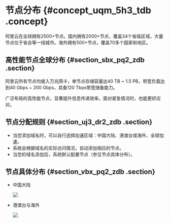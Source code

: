 # 节点分布 {#concept_uqm_5h3_tdb .concept}

阿里云在全球拥有2500+节点。国内拥有2000+节点，覆盖34个省级区域，大量节点位于省会等一线城市。海外拥有500+节点，覆盖70多个国家和地区。

## 高性能节点全球分布 {#section_sbx_pq2_zdb .section}

阿里云所有节点均接入万兆网卡，单节点存储容量达40 TB ~ 1.5 PB，带宽负载达到40 Gbps ~ 200 Gbps，具备120 Tbps带宽储备能力。

广泛布局的高性能节点，显著提升信息传递效率。面对紧急情况时，也能更好应对。

## 节点分配规则 {#section_uj3_dr2_zdb .section}

-   当您添加域名时，可以自行选择加速区域：中国大陆、港澳台或海外、全球加速。
-   系统会根据域名的实际访问情况，自动添加相应的节点。
-   当您的域名添加后，系统默认配置节点（参见节点具体分布）。

## 节点具体分布 {#section_vbx_pq2_zdb .section}

-   中国大陆

    ![](http://static-aliyun-doc.oss-cn-hangzhou.aliyuncs.com/assets/img/5099/155961328432399_zh-CN.png)

-   港澳台与海外

    ![](http://static-aliyun-doc.oss-cn-hangzhou.aliyuncs.com/assets/img/5099/155961328432402_zh-CN.png)


